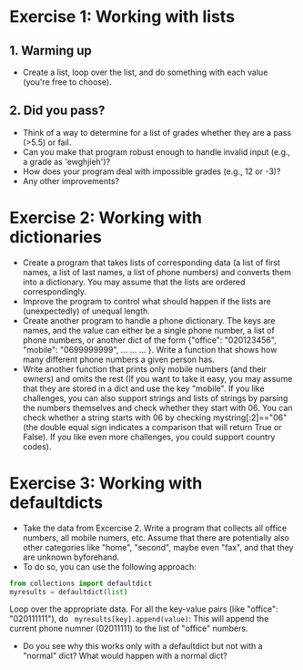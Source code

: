 # Exercise 1: Working with lists


## 1. Warming up

- Create a list, loop over the list, and do something with each value (you're free to choose). 

## 2. Did you pass?

- Think of a way to determine for a list of  grades whether they are a pass (>5.5) or fail.
- Can you make that program robust enough to handle invalid input (e.g., a grade as 'ewghjieh')?
- How does your program deal with impossible grades (e.g., 12 or -3)?
- Any other improvements?




# Exercise 2: Working with dictionaries


- Create a program that takes lists of corresponding data (a list of first names, a list of last names, a list of phone numbers) and converts them into a dictionary. You may assume that the lists are ordered correspondingly.
- Improve the program to control what should happen if the lists are (unexpectedly) of unequal length.
- Create another program to handle a phone dictionary. The keys are names, and the value can either be a single phone number, a list of phone numbers, or another dict of the form {"office": "020123456", "mobile": "0699999999", ... ... ... }. Write a function that shows how many different phone numbers a given person has.
- Write another function that prints only mobile numbers (and their owners) and omits the rest (If you want to take it easy, you may assume that they are stored in a dict and use the key "mobile". If you like challenges, you can also support strings and lists of strings by parsing the numbers themselves and check whether they start with 06. You can check whether a string starts with 06 by checking mystring[:2]=="06" (the double equal sign indicates a comparison that will return True or False). If you like even more challenges, you could support country codes).



# Exercise 3: Working with defaultdicts

- Take the data from Excercise 2. Write a program that collects all office numbers, all mobile numers, etc. Assume that there are potentially also other categories like "home", "second", maybe even "fax", and that they are unknown byforehand.
- To do so, you can use the following approach:
```python
from collections import defaultdict
myresults = defaultdict(list)
```
Loop over the appropriate data. For all the key-value pairs (like "office": "020111111"), do ` myresults[key].append(value)`: This will append the current phone numner (02011111) to the list of "office" numbers. 
- Do you see why this works only with a defaultdict but not with a "normal" dict? What would happen with a normal dict?
